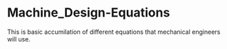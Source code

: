 # Machine_Design-Equations
This is basic accumilation of different equations that mechanical engineers will use.
